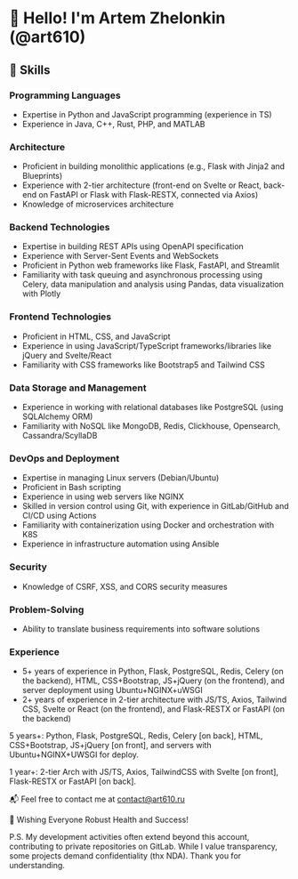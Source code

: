 # 👋 Hello! I'm Artem Zhelonkin (@art610)

## 👀  Skills

### Programming Languages
- Expertise in Python and JavaScript programming (experience in TS)
- Experience in Java, C++, Rust, PHP, and MATLAB

### Architecture
- Proficient in building monolithic applications (e.g., Flask with Jinja2 and Blueprints)
- Experience with 2-tier architecture (front-end on Svelte or React, back-end on FastAPI or Flask with Flask-RESTX, connected via Axios)
- Knowledge of microservices architecture

### Backend Technologies
- Expertise in building REST APIs using OpenAPI specification
- Experience with Server-Sent Events and WebSockets
- Proficient in Python web frameworks like Flask, FastAPI, and Streamlit
- Familiarity with task queuing and asynchronous processing using Celery, data manipulation and analysis using Pandas, data visualization with Plotly

### Frontend Technologies
- Proficient in HTML, CSS, and JavaScript
- Experience in using JavaScript/TypeScript frameworks/libraries like jQuery and Svelte/React
- Familiarity with CSS frameworks like Bootstrap5 and Tailwind CSS

### Data Storage and Management
- Experience in working with relational databases like PostgreSQL (using SQLAlchemy ORM)
- Familiarity with NoSQL like MongoDB, Redis, Clickhouse, Opensearch, Cassandra/ScyllaDB

### DevOps and Deployment
- Expertise in managing Linux servers (Debian/Ubuntu)
- Proficient in Bash scripting
- Experience in using web servers like NGINX
- Skilled in version control using Git, with experience in GitLab/GitHub and CI/CD using Actions
- Familiarity with containerization using Docker and orchestration with K8S
- Experience in infrastructure automation using Ansible

### Security
- Knowledge of CSRF, XSS, and CORS security measures

### Problem-Solving
- Ability to translate business requirements into software solutions

### Experience
- 5+ years of experience in Python, Flask, PostgreSQL, Redis, Celery (on the backend), HTML, CSS+Bootstrap, JS+jQuery (on the frontend), and server deployment using Ubuntu+NGINX+uWSGI
- 2+ years of experience in 2-tier architecture with JS/TS, Axios, Tailwind CSS, Svelte or React (on the frontend), and Flask-RESTX or FastAPI (on the backend)

5 years+: Python, Flask, PostgreSQL, Redis, Celery [on back], HTML, CSS+Bootstrap, JS+jQuery [on front], and servers with Ubuntu+NGINX+UWSGI for deploy.

1 year+: 2-tier Arch with JS/TS, Axios, TailwindCSS with Svelte [on front], Flask-RESTX or FastAPI [on back].

📬 Feel free to contact me at contact@art610.ru

🌟 Wishing Everyone Robust Health and Success!

P.S. My development activities often extend beyond this account, contributing to private repositories on GitLab. While I value transparency, some projects demand confidentiality (thx NDA). Thank you for understanding.

